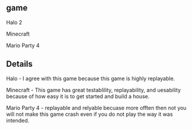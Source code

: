 ## game
Halo 2 

Minecraft

Mario Party 4

## Details
Halo - I agree with this game because this game is highly replayable.

Minecraft - This game has great testablility, replayability, and uesability because of how easy it is to get started and build a house.

Mario Party 4 - replayable and relyable becuase more offten then not you will not make this game crash even if you do not play the way it was intended.
